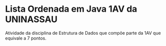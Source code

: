 # Lista Ordenada em Java 1AV da UNINASSAU
Atividade da disciplina de Estrutura de Dados que compõe parte da 1AV que equivale a 7 pontos. 
